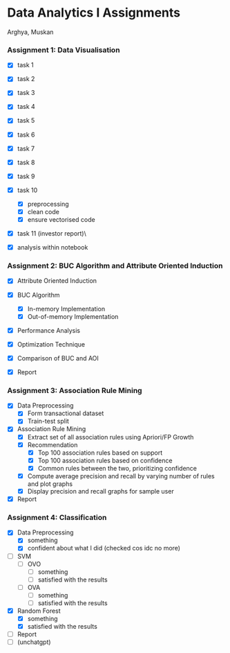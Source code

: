 # Data Analytics I Assignments

Arghya, Muskan

### Assignment 1: Data Visualisation

- [x] task 1
- [x] task 2
- [x] task 3
- [x] task 4
- [x] task 5
- [x] task 6
- [x] task 7
- [x] task 8
- [x] task 9
- [x] task 10
    - [x] preprocessing
    - [x] clean code
    - [x] ensure vectorised code
- [x] task 11 (investor report)\
- [x] analysis within notebook


### Assignment 2: BUC Algorithm and Attribute Oriented Induction

- [x] Attribute Oriented Induction
- [x] BUC Algorithm
    - [x] In-memory Implementation
    - [x] Out-of-memory Implementation
- [x] Performance Analysis
- [x] Optimization Technique
- [x] Comparison of BUC and AOI
- [x] Report


### Assignment 3: Association Rule Mining

- [x] Data Preprocessing
    - [x] Form transactional dataset
    - [x] Train-test split
- [x] Association Rule Mining
    - [x] Extract set of all association rules using Apriori/FP Growth
    - [x] Recommendation
        - [x] Top 100 association rules based on support
        - [x] Top 100 association rules based on confidence
        - [x] Common rules between the two, prioritizing confidence
    - [x] Compute average precision and recall by varying number of rules and plot graphs
    - [x] Display precision and recall graphs for sample user
- [x] Report

### Assignment 4: Classification

- [x] Data Preprocessing
    - [x] something
    - [x] confident about what I did (checked cos idc no more)
- [ ] SVM
    - [ ] OVO
        - [ ] something
        - [ ] satisfied with the results
    - [ ] OVA
        - [ ] something
        - [ ] satisfied with the results
- [x] Random Forest
    - [x] something
    - [x] satisfied with the results
- [ ] Report
- [ ] (unchatgpt)